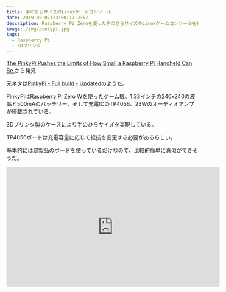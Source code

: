 ```yaml
---
title: 手のひらサイズのLinuxゲームコンソール
date: 2019-08-07T23:00:17.236Z
description: Raspberry Pi Zeroを使った手のひらサイズのLinuxゲームコンソールを紹介します。
image: /img/pinkypi.jpg
tags:
  - Raspberry Pi
  - 3Dプリンタ
---
```

[The PinkyPi Pushes the Limits of How Small a Raspberry Pi Handheld Can Be](https://blog.hackster.io/the-pinkypi-pushes-the-limits-of-how-small-a-raspberry-pi-handheld-can-be-4580d32008fb)から発見


元ネタは[PinkyPi - Full build - Updated](https://www.crackedconsole.com/community/raspberrypi-gaming/pinkypi-version-1-0b/)のようだ。

PinkyPiはRaspberry Pi Zero Wを使ったゲーム機。1.33インチの240x240の液晶と500mAのバッテリー、そして充電ICのTP4056、23Wのオーディオアンプが搭載されている。

3Dプリンタ製のケースにより手のひらサイズを実現している。

TP4056ボードは充電容量に応じて抵抗を変更する必要があるらしい。

基本的には既製品のボードを使っているだけなので、比較的簡単に真似ができそうだ。


<iframe width="560" height="315" src="https://www.youtube.com/embed/ZS_BkipcUi0" frameborder="0" allow="accelerometer; autoplay; encrypted-media; gyroscope; picture-in-picture" allowfullscreen></iframe>
